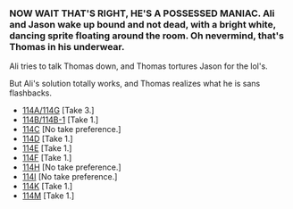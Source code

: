 ### NOW WAIT THAT'S RIGHT, HE'S A POSSESSED MANIAC. Ali and Jason wake up bound and not dead, with a bright white, dancing sprite floating around the room. Oh nevermind, that's Thomas in his underwear.

Ali tries to talk Thomas down, and Thomas tortures Jason for the lol's.

But Ali's solution totally works, and Thomas realizes what he is sans flashbacks.

* [114A/114G](114A-114G--Take03--.md) [Take 3.]
* [114B/114B-1](114B-114B-1--Take01--.md) [Take 1.]
* [114C](114C--NoPref.--.md) [No take preference.]
* [114D](114D.md) [Take 1.]
* [114E](114E.md) [Take 1.]
* [114F](114F.md) [Take 1.]
* [114H](114H--NoPref.--.md) [No take preference.]
* [114I](114I.md) [No take preference.]
* [114K](114K--Take01--.md) [Take 1.]
* [114M](114M--Take01--.md) [Take 1.]
